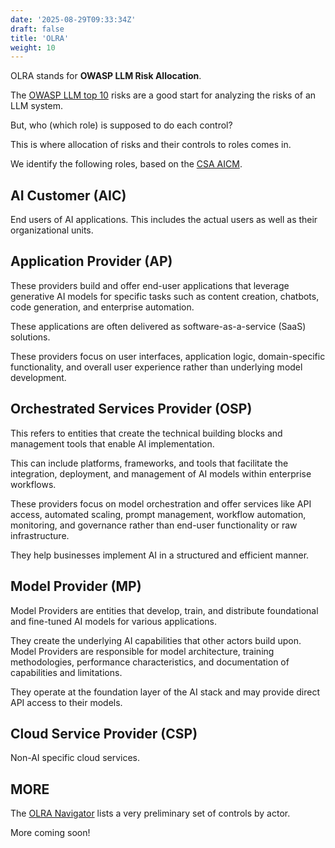 ```yaml
---
date: '2025-08-29T09:33:34Z'
draft: false
title: 'OLRA'
weight: 10
---
```


OLRA stands for **OWASP LLM Risk Allocation**.

The [OWASP LLM top 10](https://owasp.org/www-project-top-10-for-large-language-model-applications/) risks are a good start for analyzing the risks of an LLM system.

But, who (which role) is supposed to do each control?

This is where allocation of risks and their controls to roles comes in.

We identify the following roles, based on the [CSA AICM](https://cloudsecurityalliance.org/artifacts/ai-controls-matrix). 

## AI Customer (AIC)

End users of AI applications.
This includes the actual users as well as their organizational units.

## Application Provider (AP)

These providers build and offer end-user applications that leverage generative AI models for specific tasks such as content creation, chatbots, code generation, and enterprise automation.  

These applications are often delivered as software-as-a-service (SaaS) solutions.  

These providers focus on user interfaces, application logic, domain-specific functionality, and overall user experience rather than underlying model development.

## Orchestrated Services Provider (OSP)

This refers to entities that create the technical building blocks and management tools that enable AI implementation.  

This can include platforms, frameworks, and tools that facilitate the integration, deployment, and management of AI models within enterprise workflows.  

These providers focus on model orchestration and offer services like API access, automated scaling, prompt management, workflow automation, monitoring, and governance rather than end-user functionality or raw infrastructure.  

They help businesses implement AI in a structured and efficient manner.

## Model Provider (MP)

Model Providers are entities that develop, train, and distribute foundational and fine-tuned AI models for various applications.  

They create the underlying AI capabilities that other actors build upon. Model Providers are responsible for model architecture, training methodologies, performance characteristics, and documentation of capabilities and limitations.  

They operate at the foundation layer of the AI stack and may provide direct API access to their models.

## Cloud Service Provider (CSP)

Non-AI specific cloud services.

## MORE

The [OLRA Navigator](/olra/artifact3.html) lists a very preliminary set of controls by actor.

More coming soon!
